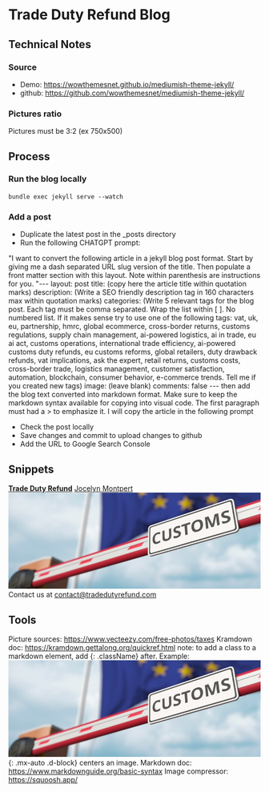 # Trade Duty Refund Blog
## Technical Notes
### Source
- Demo: https://wowthemesnet.github.io/mediumish-theme-jekyll/
- github: https://github.com/wowthemesnet/mediumish-theme-jekyll/

### Pictures ratio
Pictures must be 3:2 (ex 750x500)

## Process
### Run the blog locally

```
bundle exec jekyll serve --watch
```
### Add a post
- Duplicate the latest post in the _posts directory
- Run the following CHATGPT prompt:

"I want to convert the following article in a jekyll blog post format. Start by giving me a dash separated URL slug version of the title. Then populate a front matter section with this layout. Note within parenthesis are instructions for you. "--- 
layout: post
title: (copy here the article title within quotation marks)
description: (Write a SEO friendly description tag in 160 characters max within quotation marks) 
categories: (Write 5 relevant tags for the blog post. Each tag must be comma separated. Wrap the list within [ ]. No numbered list. If it makes sense try to use one of the following tags: vat, uk, eu, partnership, hmrc, global ecommerce, cross-border returns, customs regulations, supply chain management, ai-powered logistics, ai in trade, eu ai act, customs operations, international trade efficiency, ai-powered customs duty refunds, eu customs reforms, global retailers, duty drawback refunds, vat implications, ask the expert, retail returns, customs costs, cross-border trade, logistics management, customer satisfaction, automation, blockchain, consumer behavior, e-commerce trends. Tell me if you created new tags)
image: (leave blank) 
comments: false
--- then add the blog text converted into markdown format. Make sure to keep the markdown syntax available for copying into visual code. The first paragraph must had a > to emphasize it. I will copy the article in the following prompt




- Check the post locally
- Save changes and commit to upload changes to github
- Add the URL to Google Search Console

## Snippets
[**Trade Duty Refund**](https://tradedutyrefund.com)
[Jocelyn Montpert](https://tradedutyrefund.com/jocelyn-montpert.html)
![Image description](/assets/images/20240412-2.jpg)
Contact us at [contact@tradedutyrefund.com](mailto:contact@tradedutyrefund.com)

## Tools

Picture sources: https://www.vecteezy.com/free-photos/taxes
Kramdown doc: https://kramdown.gettalong.org/quickref.html
  note: to add a class to a markdown element, add {: .className} after. Example:![Image description](/assets/images/20240412-2.jpg) {: .mx-auto .d-block} centers an image.
Markdown doc: https://www.markdownguide.org/basic-syntax
Image compressor: https://squoosh.app/